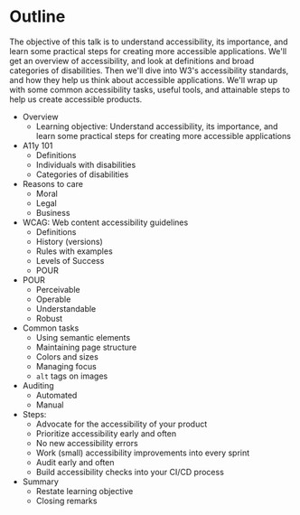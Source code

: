 # Outline

The objective of this talk is to understand accessibility, its importance, and learn some practical steps for creating more accessible applications. We'll get an overview of accessibility, and look at definitions and broad categories of disabilities. Then we'll dive into W3's accessibility standards, and how they help us think about accessible applications. We'll wrap up with some common accessibility tasks, useful tools, and attainable steps to help us create accessible products.

- Overview
   - Learning objective: Understand accessibility, its importance, and learn some practical steps for creating more accessible applications
- A11y 101
   - Definitions
   - Individuals with disabilities
   - Categories of disabilities
- Reasons to care
   - Moral
   - Legal
   - Business
- WCAG: Web content accessibility guidelines
   - Definitions
   - History (versions)
   - Rules with examples
   - Levels of Success
   - POUR
- POUR
   - Perceivable
   - Operable
   - Understandable
   - Robust
- Common tasks
   - Using semantic elements
   - Maintaining page structure
   - Colors and sizes
   - Managing focus
   - `alt` tags on images
- Auditing
   - Automated
   - Manual
- Steps:
   - Advocate for the accessibility of your product
   - Prioritize accessibility early and often
   - No new accessibility errors
   - Work (small) accessibility improvements into every sprint
   - Audit early and often
   - Build accessibility checks into your CI/CD process
- Summary
   - Restate learning objective
   - Closing remarks
